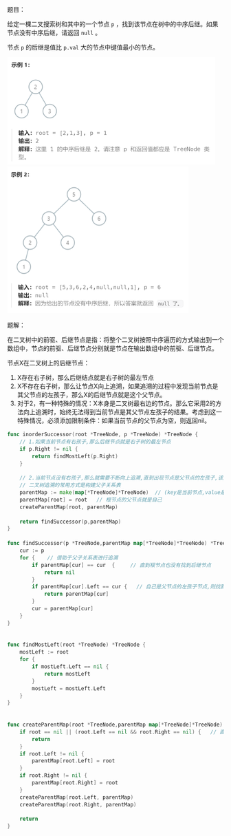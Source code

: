 题目：

给定一棵二叉搜索树和其中的一个节点 `p` ，找到该节点在树中的中序后继。如果节点没有中序后继，请返回 `null` 。

节点 `p` 的后继是值比 `p.val` 大的节点中键值最小的节点。

<img src="285.二叉搜索树中的中序后继.assets/image-20230902145303288.png" alt="image-20230902145303288" style="zoom:50%;" />

<img src="285.二叉搜索树中的中序后继.assets/image-20230902145315007.png" alt="image-20230902145315007" style="zoom:50%;" />

题解：

在二叉树中的前驱、后继节点是指：将整个二叉树按照中序遍历的方式输出到一个数组中，节点的前驱、后继节点分别就是节点在输出数组中的前驱、后继节点。

节点X在二叉树上的后继节点：

1. X存在右子树，那么后继结点就是右子树的最左节点
2. X不存在右子树，那么让节点X向上追溯，如果追溯的过程中发现当前节点是其父节点的左孩子，那么X的后继节点就是这个父节点。
3. 对于2，有一种特殊的情况：X本身是二叉树最右边的节点。那么它采用2的方法向上追溯时，始终无法得到当前节点是其父节点左孩子的结果。考虑到这一特殊情况，必须添加限制条件：如果当前节点的父节点为空，则返回nil。

```go
func inorderSuccessor(root *TreeNode, p *TreeNode) *TreeNode {
    // 1.如果当前节点有右孩子,那么后继节点就是右子树的最左节点
    if p.Right != nil {
        return findMostLeft(p.Right)
    }

    // 2.当前节点没有右孩子,那么就需要不断向上追溯,直到出现节点是父节点的左孩子,该父节点是当前节点的后继
    // 二叉树追溯的常用方式是构建父子关系表
    parentMap := make(map[*TreeNode]*TreeNode)  // (key是当前节点,value是当前节点的父节点)
    parentMap[root] = root   // 根节点的父节点就是自己
    createParentMap(root, parentMap)

    return findSuccessor(p,parentMap)
}

func findSuccessor(p *TreeNode,parentMap map[*TreeNode]*TreeNode) *TreeNode {
    cur := p 
    for {    // 借助于父子关系表进行追溯
        if parentMap[cur] == cur  {     // 直到根节点也没有找到后继节点
            return nil
        }
        if parentMap[cur].Left == cur {   // 自己是父节点的左孩子节点,则找到了最终的后继节点
            return parentMap[cur]
        }
        cur = parentMap[cur]
    }
}


func findMostLeft(root *TreeNode) *TreeNode {
    mostLeft := root
    for {
        if mostLeft.Left == nil {
            return mostLeft
        }
        mostLeft = mostLeft.Left
    }
}


func createParentMap(root *TreeNode,parentMap map[*TreeNode]*TreeNode) {
    if root == nil || (root.Left == nil && root.Right == nil) {   // 直到空节点或叶子结点才结束
        return
    }
    if root.Left != nil {
        parentMap[root.Left] = root
    }
    if root.Right != nil {
        parentMap[root.Right] = root
    }
    createParentMap(root.Left, parentMap)
    createParentMap(root.Right, parentMap)

    return
}
```

